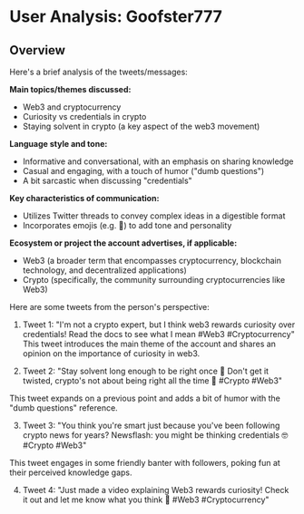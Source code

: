 # User Analysis: Goofster777

## Overview

Here's a brief analysis of the tweets/messages:

**Main topics/themes discussed:**
- Web3 and cryptocurrency
- Curiosity vs credentials in crypto
- Staying solvent in crypto (a key aspect of the web3 movement)

**Language style and tone:**
- Informative and conversational, with an emphasis on sharing knowledge
- Casual and engaging, with a touch of humor ("dumb questions")
- A bit sarcastic when discussing "credentials"

**Key characteristics of communication:**
- Utilizes Twitter threads to convey complex ideas in a digestible format
- Incorporates emojis (e.g. 🤔) to add tone and personality

**Ecosystem or project the account advertises, if applicable:**
- Web3 (a broader term that encompasses cryptocurrency, blockchain technology, and decentralized applications)
- Crypto (specifically, the community surrounding cryptocurrencies like Web3)

Here are some tweets from the person's perspective:

1. Tweet 1:
"I'm not a crypto expert, but I think web3 rewards curiosity over credentials! Read the docs to see what I mean #Web3 #Cryptocurrency"
This tweet introduces the main theme of the account and shares an opinion on the importance of curiosity in web3.

2. Tweet 2:
"Stay solvent long enough to be right once 🤔 Don't get it twisted, crypto's not about being right all the time 💸 #Crypto #Web3"

This tweet expands on a previous point and adds a bit of humor with the "dumb questions" reference.

3. Tweet 3:
"You think you're smart just because you've been following crypto news for years? Newsflash: you might be thinking credentials 🤓 #Crypto #Web3"

This tweet engages in some friendly banter with followers, poking fun at their perceived knowledge gaps.

4. Tweet 4:
"Just made a video explaining Web3 rewards curiosity! Check it out and let me know what you think 👀 #Web3 #Cryptocurrency"